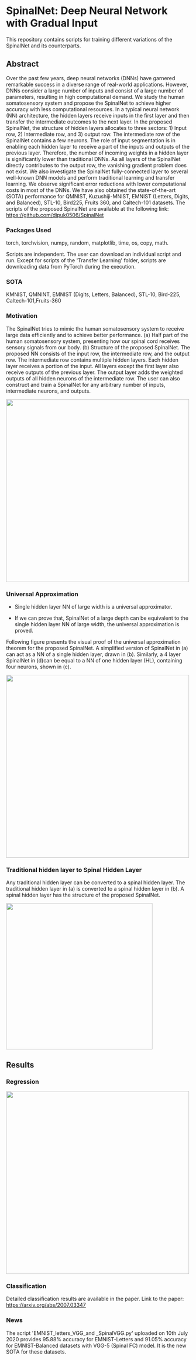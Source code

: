 # SpinalNet: Deep Neural Network with Gradual Input

This repository contains scripts for training different variations of the SpinalNet and its counterparts.

## Abstract
Over the past few years, deep neural networks (DNNs) have garnered remarkable success in a diverse range of real-world applications. However, DNNs consider a large number of inputs and consist of a large number of parameters, resulting in high computational demand. We study the human somatosensory system and propose the SpinalNet to achieve higher accuracy with less computational resources. In a typical neural network (NN) architecture, the hidden layers receive inputs in the first layer and then transfer the intermediate outcomes to the next layer. In the proposed SpinalNet, the structure of hidden layers allocates to three sectors: 1) Input row, 2) Intermediate row, and 3) output row. The intermediate row of the SpinalNet contains a few neurons. The role of input segmentation is in enabling each hidden layer to receive a part of the inputs and outputs of the previous layer. Therefore, the number of incoming weights in a hidden layer is significantly lower than traditional DNNs. As all layers of the SpinalNet directly contributes to the output row, the vanishing gradient problem does not exist. We also investigate the SpinalNet fully-connected layer to several well-known DNN models and perform traditional learning and transfer learning. We observe significant error reductions with lower computational costs in most of the DNNs. We have also obtained the state-of-the-art (SOTA) performance for QMNIST, Kuzushiji-MNIST, EMNIST (Letters, Digits, and Balanced), STL-10, Bird225, Fruits 360, and Caltech-101 datasets. The scripts of the proposed SpinalNet are available at the following link: https://github.com/dipuk0506/SpinalNet


### Packages Used

torch, torchvision, numpy, random, matplotlib, time, os, copy, math.

Scripts are independent. The user can download an individual script and run. Except for scripts of the 'Transfer Learning' folder, scripts are downloading data from PyTorch during the execution.

### SOTA
KMNIST, QMNINT, EMNIST (Digits, Letters, Balanced), STL-10, Bird-225, Caltech-101,Fruits-360


### Motivation
The SpinalNet tries to mimic the human somatosensory system to receive large data efficiently and to achieve better performance. (a) Half part of the human somatosensory system, presenting how our spinal cord receives sensory signals from our body. (b) Structure of the proposed SpinalNet. The proposed NN consists of the input row, the intermediate row, and the output row. The intermediate row contains multiple hidden layers. Each hidden layer receives a portion of the input. All layers except the first layer also receive outputs of the previous layer. The output layer adds the weighted outputs of all hidden neurons of the intermediate row. The user can also construct and train a SpinalNet for any arbitrary number of inputs, intermediate neurons, and outputs.


<img src="https://github.com/dipuk0506/SpinalNet/blob/master/Human_sensory.png" width="500">


### Universal Approximation

- Single hidden layer NN of large width is a universal approximator.

- If we can prove that, SpinalNet of a large depth can be equivalent to the single hidden layer NN of large width, the universal approximation is proved.

Following figure presents the visual proof of the universal approximation theorem for the proposed SpinalNet. A simplified version of SpinalNet in (a) can act as a NN of a single hidden layer, drawn in (b). Similarly, a 4 layer SpinalNet in (d)can be equal to a NN of one hidden layer (HL), containing four neurons, shown in (c). 


<img src="https://github.com/dipuk0506/SpinalNet/blob/master/UA_one_layer.png" width="500">


### Traditional hidden layer to Spinal Hidden Layer

Any traditional hidden layer can be converted to a spinal hidden layer. The traditional hidden layer in (a) is converted to a spinal hidden layer in (b). A spinal hidden layer has the structure of the proposed SpinalNet.

<img src="https://github.com/dipuk0506/SpinalNet/blob/master/SpinalHL.png" width="400">

## Results
### Regression

<img src="https://github.com/dipuk0506/SpinalNet/blob/master/Spinal_Regression.png" width="500">

### Classification
Detailed classification results are available in the paper.
Link to the paper:  https://arxiv.org/abs/2007.03347

### News
The script 'EMNIST_letters_VGG_and _SpinalVGG.py' uploaded on 10th July 2020 provides 95.88% accuracy for EMNIST-Letters and 91.05% accuracy for EMNIST-Balanced datasets with VGG-5 (Spinal FC) model. It is the new SOTA for these datasets.
